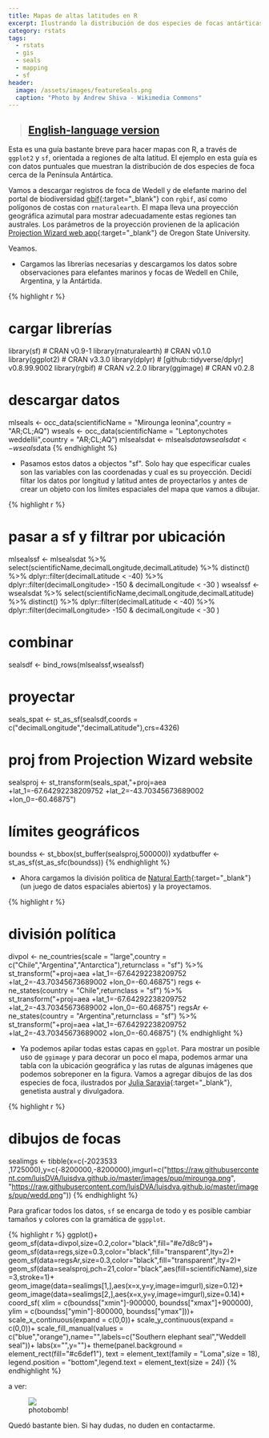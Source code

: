 ```yaml
---
title: Mapas de altas latitudes en R
excerpt: Ilustrando la distribución de dos especies de focas antárticas con R y ggplot2.
category: rstats
tags:
  - rstats
  - gis
  - seals
  - mapping
  - sf
header:
  image: /assets/images/featureSeals.png
  caption: "Photo by Andrew Shiva - Wikimedia Commons"
---
```


> ## [English-language version](https://luisdva.github.io/rstats/seal-maps/) 

Esta es una guía bastante breve para hacer mapas con R, a través de `ggplot2` y `sf`, orientada a regiones de alta latitud. El ejemplo en esta guía es con datos puntuales que muestran la distribución de dos especies de foca cerca de la Península Antártica.

Vamos a descargar registros de foca de Wedell y de elefante marino del portal de biodiversidad [gbif](https://www.gbif.org/){:target="_blank"} con `rgbif`, así como polígonos de costas con `rnaturalearth`. El mapa lleva una proyección geográfica azimutal para mostrar adecuadamente estas regiones tan australes. Los parámetros de la proyección provienen de la aplicación  [Projection Wizard web app](https://projectionwizard.org/){:target="_blank"} de Oregon State University.

Veamos.

* Cargamos las librerías necesarias y descargamos los datos sobre observaciones para elefantes marinos y focas de Wedell en Chile, Argentina, y la Antártida.  

{% highlight r %}
# cargar librerías 
library(sf) # CRAN v0.9-1
library(rnaturalearth) # CRAN v0.1.0
library(ggplot2) # CRAN v3.3.0
library(dplyr) # [github::tidyverse/dplyr] v0.8.99.9002
library(rgbif) # CRAN v2.2.0
library(ggimage) # CRAN v0.2.8

# descargar datos
mlseals <- occ_data(scientificName = "Mirounga leonina",country = "AR;CL;AQ")
wseals <- occ_data(scientificName = "Leptonychotes weddellii",country = "AR;CL;AQ")
mlsealsdat <- mlseals$data
wsealsdat <-wseals$data
{% endhighlight %}

* Pasamos estos datos a objectos "sf". Solo hay que especificar cuales son las variables con las coordenadas y cual es su proyección. Decidí filtar los datos por longitud y latitud antes de proyectarlos y antes de crear un objeto con los límites espaciales del mapa que vamos a dibujar.

{% highlight r %}

# pasar a sf y filtrar por ubicación
mlsealssf <- 
  mlsealsdat %>% select(scientificName,decimalLongitude,decimalLatitude) %>% 
  distinct() %>% dplyr::filter(decimalLatitude < -40) %>% 
  dplyr::filter(decimalLongitude> -150 & decimalLongitude < -30 )
wsealssf <- 
  wsealsdat %>% select(scientificName,decimalLongitude,decimalLatitude) %>% 
  distinct() %>% dplyr::filter(decimalLatitude < -40) %>% 
  dplyr::filter(decimalLongitude> -150 & decimalLongitude < -30 )

# combinar
sealsdf <- bind_rows(mlsealssf,wsealssf) 

# proyectar
seals_spat <- st_as_sf(sealsdf,coords = c("decimalLongitude","decimalLatitude"),crs=4326)               
# proj from Projection Wizard website
sealsproj <- st_transform(seals_spat,"+proj=aea +lat_1=-67.64292238209752 +lat_2=-43.70345673689002 +lon_0=-60.46875")
# límites geográficos
boundss <- st_bbox(st_buffer(sealsproj,500000))
xydatbuffer <- st_as_sf(st_as_sfc(boundss))
{% endhighlight %}

* Ahora cargamos la división política de [Natural Earth](https://www.naturalearthdata.com/){:target="_blank"} (un juego de datos espaciales abiertos) y la proyectamos.

{% highlight r %}

# división política 
divpol <- ne_countries(scale = "large",country = c("Chile","Argentina","Antarctica"),returnclass = "sf") %>% 
  st_transform("+proj=aea +lat_1=-67.64292238209752 +lat_2=-43.70345673689002 +lon_0=-60.46875")
regs <- ne_states(country = "Chile",returnclass = "sf") %>% 
  st_transform("+proj=aea +lat_1=-67.64292238209752 +lat_2=-43.70345673689002 +lon_0=-60.46875")
regsAr <- ne_states(country = "Argentina",returnclass = "sf") %>% 
  st_transform("+proj=aea +lat_1=-67.64292238209752 +lat_2=-43.70345673689002 +lon_0=-60.46875")
{% endhighlight %}

* Ya podemos apilar todas estas capas en `ggplot`. Para mostrar un posible uso de `ggimage` y para decorar un poco el mapa, podemos armar una tabla con la ubicación geográfica y las rutas de algunas imágenes que podemos sobreponer en la figura. Vamos a agregar dibujos de las dos especies de foca, ilustrados por [Julia Saravia](https://twitter.com/JujuSaravia){:target="_blank"}, genetista austral y divulgadora.

{% highlight r %}

# dibujos de focas
sealimgs <- tibble(x=c(-2023533 ,1725000),y=c(-8200000,-8200000),imgurl=c("https://raw.githubusercontent.com/luisDVA/luisdva.github.io/master/images/pup/mirounga.png",
                                  "https://raw.githubusercontent.com/luisDVA/luisdva.github.io/master/images/pup/wedd.png"))
{% endhighlight %}

Para graficar todos los datos, `sf` se encarga de todo y es posible cambiar tamaños y colores con la gramática de `ggpplot`.

{% highlight r %}
ggplot()+  
  geom_sf(data=divpol,size=0.2,color="black",fill="#e7d8c9")+
  geom_sf(data=regs,size=0.3,color="black",fill="transparent",lty=2)+
  geom_sf(data=regsAr,size=0.3,color="black",fill="transparent",lty=2)+
  geom_sf(data=sealsproj,pch=21,color="black",aes(fill=scientificName),size=3,stroke=1)+
  geom_image(data=sealimgs[1,],aes(x=x,y=y,image=imgurl),size=0.12)+
  geom_image(data=sealimgs[2,],aes(x=x,y=y,image=imgurl),size=0.14)+
    coord_sf(
    xlim = c(boundss["xmin"]-900000, boundss["xmax"]+900000),
    ylim = c(boundss["ymin"]-800000, boundss["ymax"]))+
  scale_x_continuous(expand = c(0,0))+
  scale_y_continuous(expand = c(0,0))+
  scale_fill_manual(values = c("blue","orange"),name="",labels=c("Southern elephant seal","Weddell seal"))+
  labs(x="",y="")+
  theme(panel.background = element_rect(fill="#c6def1"),
        text = element_text(family = "Loma",size = 18),
        legend.position = "bottom",legend.text = element_text(size = 24))
{% endhighlight %}

a ver:

<figure>
    <a href="/assets/images/seals.png"><img src="/assets/assets/images/seals.png"></a>
        <figcaption>photobomb!</figcaption>
</figure>
  
    
Quedó bastante bien.
Si hay dudas, no duden en contactarme.
